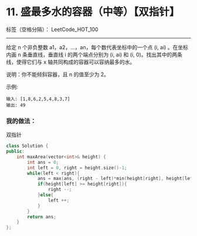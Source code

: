 ﻿# 11. 盛最多水的容器（中等）【双指针】

标签（空格分隔）： LeetCode_HOT_100

---
给定 n 个非负整数 a1，a2，...，an，每个数代表坐标中的一个点 (i, ai) 。在坐标内画 n 条垂直线，垂直线 i 的两个端点分别为 (i, ai) 和 (i, 0)。找出其中的两条线，使得它们与 x 轴共同构成的容器可以容纳最多的水。

说明：你不能倾斜容器，且 n 的值至少为 2。

示例:

    输入: [1,8,6,2,5,4,8,3,7]
    输出: 49


### 我的做法：   
双指针
```C++
class Solution {
public:
    int maxArea(vector<int>& height) {
        int ans = 0;
        int left = 0, right = height.size()-1;
        while(left < right){
            ans = max(ans, (right - left)*min(height[right], height[left]));
            if(height[left] >= height[right]){
                right --;
            }else{
                left ++;
            }
        }
        return ans;
    }
};
```
